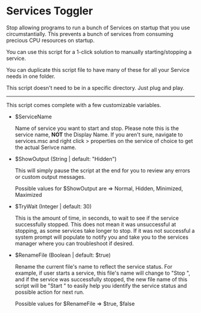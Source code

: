 # Services Toggler

Stop allowing programs to run a bunch of Services on startup that you use circumstantially. This prevents a bunch of services from consuming precious CPU resources on startup. 

You can use this script for a 1-click solution to manually starting/stopping a service.

You can duplicate this script file to have many of these for all your Service needs in one folder. 

This script doesn't need to be in a specific directory. Just plug and play.

---

This script comes complete with a few customizable variables.

- $ServiceName

  Name of service you want to start and stop. Please note this is the service name, **NOT** the Display Name. If you aren't sure, navigate to services.msc and right click > properties on the service of choice to get the actual Serivce name.

- $ShowOutput (String | default: "Hidden")

  This will simply pause the script at the end for you to review any errors or custom output messages.

  Possible values for $ShowOutput are => Normal, Hidden, Minimized, Maximized

- $TryWait (Integer | default: 30)

  This is the amount of time, in seconds, to wait to see if the service successfully stopped. This does not mean it was unsuccessful at stopping, as some services take longer to stop. If it was not successful a system prompt will populate to notify you and take you to the services manager where you can troubleshoot if desired.

- $RenameFile (Boolean | default: $true)

  Rename the current file's name to reflect the service status. For example, if user starts a service, this file's name will change to "Stop <ServiceName>", and if the service was successfully stopped, the new file name of this script will be "Start <ServiceName>" to easily help you identify the service status and possible action for next run.

  Possible values for $RenameFile => $true, $false
